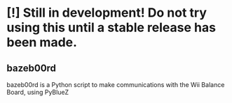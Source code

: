 # [!] Still in development! Do not try using this until a stable release has been made.

## bazeb00rd
bazeb00rd is a Python script to make communications with the Wii Balance Board, using PyBlueZ
